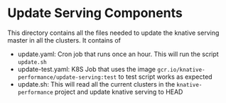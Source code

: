 # Update Serving Components

This directory contains all the files needed to update the knative serving master in all the clusters. It contains of

* update.yaml: Cron job that runs once an hour. This will run the script `update.sh`
* update-test.yaml: K8S Job that uses the image `gcr.io/knative-performance/update-serving:test` to test script works as expected
* update.sh: This will read all the current clusters in the `knative-performance` project and update knative serving to HEAD
